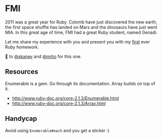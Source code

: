 # FMI

2011 was a great year for Ruby. Colomb have just discovered the new earth, the
first space shuffle has landed on Mars and the dinosaurs have just went MIA. In
this great age of time, FMI had a great Ruby student, named Genadi.

Let me share my experience with you and present you with my [first] ever Ruby
homework.

:kiss: to [@skanev] and [@mitio] for this one.

## Resources

Enumerable is a gem. Go through its documentation. Array builds on top of it.

* http://www.ruby-doc.org/core-2.1.3/Enumerable.html
* http://www.ruby-doc.org/core-2.1.3/Array.html

## Handycap

Avoid using `Enumerable#each` and you get a sticker :)

[@skanev]: http://github.com/skanev
[@mitio]: http://github.com/mitio
[first]: http://2011.fmi.ruby.bg/tasks/1
